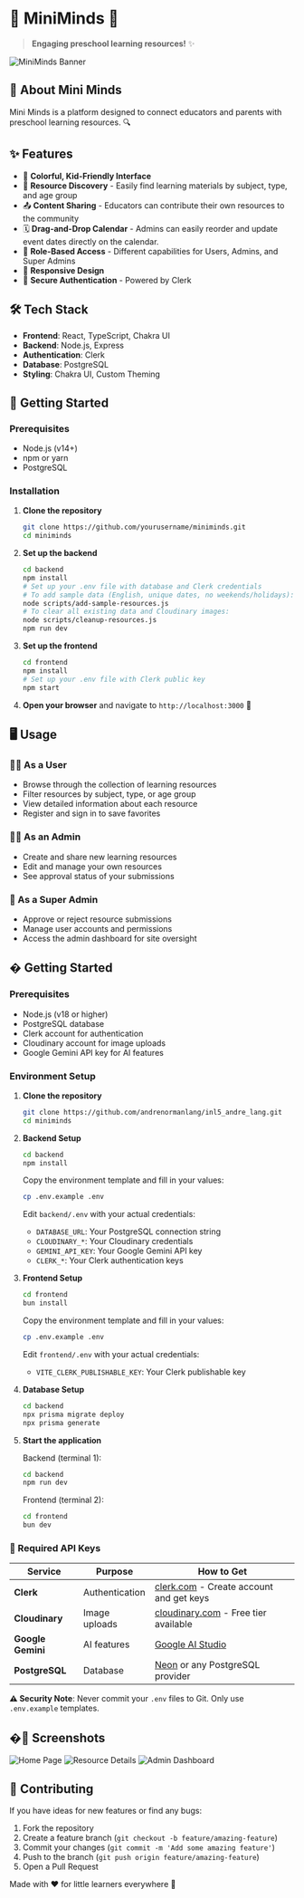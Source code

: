 # 🧠 MiniMinds 🧠

> **Engaging preschool learning resources!** ✨

![MiniMinds Banner](https://via.placeholder.com/800x200/6B46C1/FFFFFF?text=MiniMinds:+Preschool+Learning+Resources)

## 🌟 About Mini Minds

Mini Minds is a platform designed to connect educators and parents with  preschool learning resources. 🔍

## ✨ Features

- 🎨 **Colorful, Kid-Friendly Interface**
- 🧩 **Resource Discovery** - Easily find learning materials by subject, type, and age group
- 📤 **Content Sharing** - Educators can contribute their own resources to the community
- 🗓️ **Drag-and-Drop Calendar** - Admins can easily reorder and update event dates directly on the calendar.
- 👑 **Role-Based Access** - Different capabilities for Users, Admins, and Super Admins
- 📱 **Responsive Design** 
- 🔐 **Secure Authentication** - Powered by Clerk

## 🛠️ Tech Stack

- **Frontend**: React, TypeScript, Chakra UI
- **Backend**: Node.js, Express
- **Authentication**: Clerk
- **Database**: PostgreSQL
- **Styling**: Chakra UI, Custom Theming

## 🚀 Getting Started

### Prerequisites

- Node.js (v14+)
- npm or yarn
- PostgreSQL

### Installation

1. **Clone the repository**
   ```bash
   git clone https://github.com/yourusername/miniminds.git
   cd miniminds
   ```

2. **Set up the backend**
   ```bash
   cd backend
   npm install
   # Set up your .env file with database and Clerk credentials
   # To add sample data (English, unique dates, no weekends/holidays):
   node scripts/add-sample-resources.js
   # To clear all existing data and Cloudinary images:
   node scripts/cleanup-resources.js
   npm run dev
   ```

3. **Set up the frontend**
   ```bash
   cd frontend
   npm install
   # Set up your .env file with Clerk public key
   npm start
   ```

4. **Open your browser** and navigate to `http://localhost:3000` 🎉

## 🖥️ Usage

### 🧑‍🎓 As a User

- Browse through the collection of learning resources
- Filter resources by subject, type, or age group
- View detailed information about each resource
- Register and sign in to save favorites

### 👨‍🏫 As an Admin

- Create and share new learning resources
- Edit and manage your own resources
- See approval status of your submissions

### 👑 As a Super Admin

- Approve or reject resource submissions
- Manage user accounts and permissions
- Access the admin dashboard for site oversight

## � Getting Started

### Prerequisites

- Node.js (v18 or higher)
- PostgreSQL database
- Clerk account for authentication
- Cloudinary account for image uploads
- Google Gemini API key for AI features

### Environment Setup

1. **Clone the repository**
   ```bash
   git clone https://github.com/andrenormanlang/inl5_andre_lang.git
   cd miniminds
   ```

2. **Backend Setup**
   ```bash
   cd backend
   npm install
   ```
   
   Copy the environment template and fill in your values:
   ```bash
   cp .env.example .env
   ```
   
   Edit `backend/.env` with your actual credentials:
   - `DATABASE_URL`: Your PostgreSQL connection string
   - `CLOUDINARY_*`: Your Cloudinary credentials
   - `GEMINI_API_KEY`: Your Google Gemini API key
   - `CLERK_*`: Your Clerk authentication keys

3. **Frontend Setup**
   ```bash
   cd frontend
   bun install
   ```
   
   Copy the environment template and fill in your values:
   ```bash
   cp .env.example .env
   ```
   
   Edit `frontend/.env` with your actual credentials:
   - `VITE_CLERK_PUBLISHABLE_KEY`: Your Clerk publishable key

4. **Database Setup**
   ```bash
   cd backend
   npx prisma migrate deploy
   npx prisma generate
   ```

5. **Start the application**
   
   Backend (terminal 1):
   ```bash
   cd backend
   npm run dev
   ```
   
   Frontend (terminal 2):
   ```bash
   cd frontend
   bun dev
   ```

### 🔐 Required API Keys

| Service           | Purpose        | How to Get                                                     |
| ----------------- | -------------- | -------------------------------------------------------------- |
| **Clerk**         | Authentication | [clerk.com](https://clerk.com) - Create account and get keys   |
| **Cloudinary**    | Image uploads  | [cloudinary.com](https://cloudinary.com) - Free tier available |
| **Google Gemini** | AI features    | [Google AI Studio](https://makersuite.google.com/app/apikey)   |
| **PostgreSQL**    | Database       | [Neon](https://neon.tech) or any PostgreSQL provider           |

**⚠️ Security Note**: Never commit your `.env` files to Git. Only use `.env.example` templates.

## �📸 Screenshots

![Home Page](https://via.placeholder.com/400x300?text=Colorful+Home+Page)
![Resource Details](https://via.placeholder.com/400x300?text=Resource+Details)
![Admin Dashboard](https://via.placeholder.com/400x300?text=Admin+Dashboard)

## 🤝 Contributing

If you have ideas for new features or find any bugs:

1. Fork the repository
2. Create a feature branch (`git checkout -b feature/amazing-feature`)
3. Commit your changes (`git commit -m 'Add some amazing feature'`)
4. Push to the branch (`git push origin feature/amazing-feature`)
5. Open a Pull Request

Made with ❤️ for little learners everywhere 🌈
